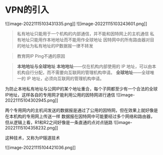 # VPN的引入

![[image-20221115103431335.png]]
![[image-20221115103243601.png]]

>私有地址只能用于一个机构的内部通信，并不能和因特网上的主机通信
>私有地址只能用作本地地址而不能用作全球地址
>因特网中的所有路由器对目的地址为私有地址的IP数据报一律不转发

>教育网IP Ping不通的原因

>**本地地址与全球地址**
>**本地地址**——仅在机构内部使用的 IP 地址，可以由本机构自行分配，而不需要向互联网的管理机构申请。
>**全球地址**——全球唯一的 IP 地址，必须向互联网的管理机构申请。

为防止本地私有地址与公网IP的某个地址重合，每个子网都至少有一个合法的全球IP地址，这样各自的专用网才能利用公用的因特网进行通信
![[image-20221115104302945.png]]

两个专用网内的主机间发送的数据报是通过了公用的因特网，但在效果上就好像是在本机构的专用网上传送一样
数据报在因特网中可能要经过多个网络和路由器，但从逻辑上看，R1和R2之间好像是一条直通的点对点链路
![[image-20221115104358232.png]]

这种技术，又称为IP隧道技术

![[image-20221115104421036.png]]

